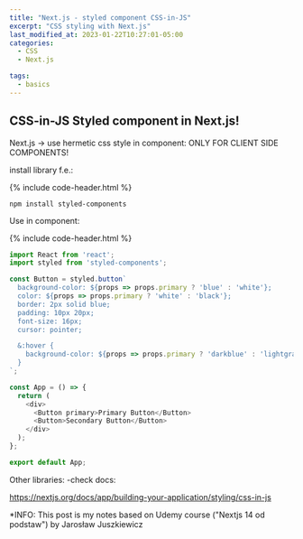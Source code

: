 ```yaml
---
title: "Next.js - styled component CSS-in-JS"
excerpt: "CSS styling with Next.js"
last_modified_at: 2023-01-22T10:27:01-05:00
categories:
  - CSS
  - Next.js

tags: 
  - basics
---
```


<!-- short introduction -->
## CSS-in-JS Styled component in Next.js!

Next.js -> use hermetic css style in component:
ONLY FOR CLIENT SIDE COMPONENTS!

install library f.e.:

{% include code-header.html %}
```
npm install styled-components
```

Use in component:

{% include code-header.html %}
```js
import React from 'react';
import styled from 'styled-components';

const Button = styled.button`
  background-color: ${props => props.primary ? 'blue' : 'white'};
  color: ${props => props.primary ? 'white' : 'black'};
  border: 2px solid blue;
  padding: 10px 20px;
  font-size: 16px;
  cursor: pointer;

  &:hover {
    background-color: ${props => props.primary ? 'darkblue' : 'lightgray'};
  }
`;

const App = () => {
  return (
    <div>
      <Button primary>Primary Button</Button>
      <Button>Secondary Button</Button>
    </div>
  );
};

export default App;
```

Other libraries:
 -check docs:

 https://nextjs.org/docs/app/building-your-application/styling/css-in-js

 
*INFO: This post is my notes based on Udemy course ("Nextjs 14 od podstaw") by Jarosław Juszkiewicz

